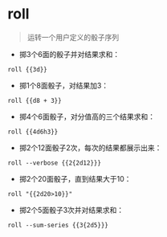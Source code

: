 # roll

> 运转一个用户定义的骰子序列

- 掷3个6面的骰子并对结果求和：

`roll {{3d}}`

- 掷1个8面骰子，对结果加3：

`roll {{d8 + 3}}`

- 掷4个6面骰子，对分值高的三个结果求和：

`roll {{4d6h3}}`

- 掷2个12面骰子2次，每次的结果都展示出来：

`roll --verbose {{2{2d12}}}`

- 掷2个20面骰子，直到结果大于10：

`roll "{{2d20>10}}"`

- 掷2个5面骰子3次并对结果求和：

`roll --sum-series {{3{2d5}}}`

[#]: contributors: ([李峰])